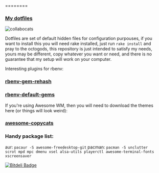 ========

### [My dotfiles](https://github.com/kainlite/dotfiles)

![collabocats](http://octodex.github.com/images/collabocats.jpg)

Dotfiles are set of default hidden files for configuration purpouses,
if you want to install this you will need rake installed,
just run `rake install` and pray to the octogods, this repository
is just intended to satisfy my needs, yours may be different, copy whatever you want or need,
and there is no guarantee that my setup will work on your computer.

Interesting plugins for rbenv:
### [rbenv-gem-rehash](https://github.com/sstephenson/rbenv-gem-rehash)
### [rbenv-default-gems](https://github.com/sstephenson/rbenv-default-gems)

If you're using Awesome WM, then you will need to download the themes here (or things will look weird):
### [awesome-copycats](https://github.com/lcpz/awesome-copycats)

### Handy package list:
aur: `pacaur -S awesome-freedesktop-git`
pacman: `pacman -S unclutter scrot mpd mpc dmenu xsel alsa-utils playerctl awesome-terminal-fonts xscreensaver`

[![Bitdeli Badge](https://d2weczhvl823v0.cloudfront.net/kainlite/dotfiles/trend.png)](https://bitdeli.com/free "Bitdeli Badge")
